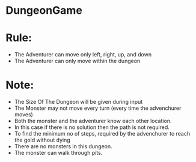 # DungeonGame
# Rule:
   - The Adventurer can move only left, right, up, and down
   - The Adventurer can only move within the dungeon 
# Note:
   -  The Size Of The Dungeon will be given during input 
   - The Monster may not move every turn (every time the advenchurer moves)
   - Both the monster and the adventurer know each other location.
   - In this case if there is no solution then the path is not required.
   - To find the minimum no of steps, required by the advenchurer to reach the gold without dying
   - There are no monsters in this dungeon.
   - The monster can walk through pits.
   
   
